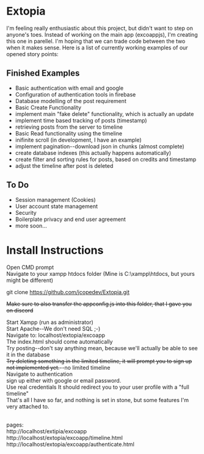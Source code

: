 # Extopia

I'm feeling really enthusiastic about this project, but didn't want to step on anyone's toes. Instead of working on the main app (excoappjs), I'm creating this one in parellel. I'm hoping that we can trade code between the two when it makes sense. Here is a list of currently working examples of our opened story points:<br>

## Finished Examples ##

* Basic authentication with email and google
* Configuration of authentication tools in firebase
* Database modelling of the post requirement
* Basic Create Functionality
* implement main "fake delete" functionality, which is actually an update
* implement time based tracking of posts (timestamp)
* retrieving posts from the server to timeline
* Basic Read functionality using the timeline
* inifinite scroll (in development, I have an example)
* implement pagination--download json in chunks (almost complete)
* create database indexes (this actually happens automatically)
* create filter and sorting rules for posts, based on credits and timestamp
* adjust the timeline after post is deleted

## To Do

* Session management (Cookies)
* User account state management
* Security
* Boilerplate privacy and end user agreement
* more soon...

# Install Instructions

Open CMD prompt<br>
Navigate to your xampp htdocs folder (Mine is C:\xampp\htdocs, but yours might be different)<br>

git clone https://github.com/jcopedev/Extopia.git

~~Make sure to also transfer the appconfig.js into this folder, that I gave you on discord~~

Start Xampp (run as administrator) <br>
Start Apache--We don't need SQL ;-) <br>
Navigate to: localhost/extopia/excoapp<br>
The index.html should come automatically <br>
Try posting--don't say anything mean, because we'll actually be able to see it in the database <br>
~~Try deleting something in the limited timeline, it will prompt you to sign up not implemented yet.~~--no limited timeline<br>
Navigate to authentication<br>
sign up either with google or email password.<br> 
Use real credentials It should redirect you to your user profile with a "full timeline" <br>
That's all I have so far, and nothing is set in stone, but some features I'm very attached to.<br>

<br>
pages: <br>
http://localhost/extipia/excoapp <br>
http://localhost/extopia/excoapp/timeline.html <br>
http://localhost/extopia/excoapp/authenticate.html<br>
